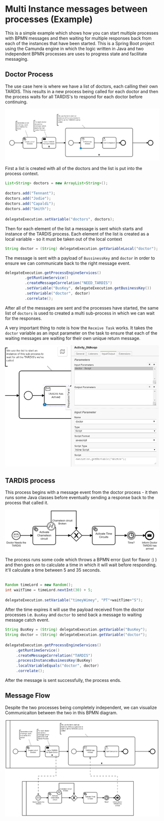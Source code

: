 # Multi Instance messages between processes (Example)

This is a simple example which shows how you can start multiple processes with BPMN messages and then waiting for multiple responses back from each of the instances that have been started.
This is a Spring Boot project using the Camunda engine in which the logic written in Java and two independent BPMN processes are uses to progress state and facilitate messaging.



## Doctor Process

The use case here is where we have a list of doctors, each calling their own TARDIS. This results in a new process being called for each doctor and then the process waits for all TARDIS's to respond for each doctor before continuing.

![DoctorProcess](./src/main/resources/image/DoctorProcess.png)


First a list is created with all of the doctors and the list is put into the process context.

```java
List<String> doctors = new ArrayList<String>();

doctors.add("Tennant");
doctors.add("Jodie");
doctors.add("Capaldi");
doctors.add("Smith");

delegateExecution.setVariable("doctors", doctors);
```

Then for each element of the list a message is sent which starts and instance of the TARDIS process.
Each element of the list is created as a local variable - so it must be taken out of the local context

```java
String doctor = (String) delegateExecution.getVariableLocal("doctor");
```

The message is sent with a payload of ``BussinessKey`` and ``doctor`` in order to ensure we can communicate back to the right message event.

```java
delegateExecution.getProcessEngineServices()
         .getRuntimeService()
         .createMessageCorrelation("NEED_TARDIS")
         .setVariable("BusKey", delegateExecution.getBusinessKey())
         .setVariable("doctor", doctor)
         .correlate();
```

After all of the messages are sent and the processes have started, the same list of ``doctors`` is used to created a multi sub-process in which we can wait for the responses.

A very important thing to note is how the ``Receive Task`` works. It takes the ``doctor`` variable as an input parameter on the task to ensure that each of the waiting messages are waiting for their own unique return message.

![response Model](./src/main/resources/image/ResponseMessage.png)

## TARDIS process

This process begins with a message event from the doctor process - it then runs some Java classes before eventually sending a response back to the process that called it.

![Tardis Process](./src/main/resources/image/TardisProcess.png)

The process runs some code which throws a BPMN error (just for flavor :) ) and then goes on to calculate a time in which it will wait before responding. it'll calculate a time between 5 and 35 seconds.

```Java

Random timeLord = new Random();
int waitTime = timeLord.nextInt(30) + 5;

delegateExecution.setVariable("timeyWimey", "PT"+waitTime+"S");
```

After the time expires it will use the payload received from the doctor processes i.e. ``BusKey`` and ``doctor`` to send back a message to waiting message catch event.

```Java
String BusKey = (String) delegateExecution.getVariable("BusKey");
String doctor = (String) delegateExecution.getVariable("doctor");

delegateExecution.getProcessEngineServices()
     .getRuntimeService()
     .createMessageCorrelation("TARDIS")
     .processInstanceBusinessKey(BusKey)
     .localVariableEquals("doctor", doctor)
     .correlate();
```

After the message is sent successfully, the process ends.

## Message Flow

Despite the two processes being completely independent, we can visualize Communicaiton between the two in this BPMN diagram.

![message flow](./src/main/resources/image/MessageFlow.png)
